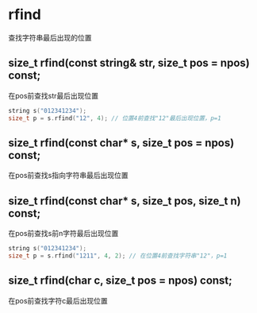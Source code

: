 # rfind
查找字符串最后出现的位置


## size_t rfind(const string& str, size_t pos = npos) const;
在pos前查找str最后出现位置
```cpp
string s("012341234");
size_t p = s.rfind("12", 4); // 位置4前查找"12"最后出现位置，p=1
```

## size_t rfind(const char* s, size_t pos = npos) const;
在pos前查找s指向字符串最后出现位置

## size_t rfind(const char* s, size_t pos, size_t n) const;
在pos前查找s前n字符最后出现位置
```cpp
string s("012341234");
size_t p = s.rfind("1211", 4, 2); // 在位置4前查找字符串"12"，p=1
```

## size_t rfind(char c, size_t pos = npos) const;
在pos前查找字符c最后出现位置